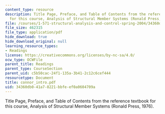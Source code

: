 ```yaml
---
content_type: resource
description: Title Page, Preface, and Table of Contents from the reference textbook
  for this course, Analysis of Structural Member Systems (Ronald Press, 1976).
file: /courses/1-571-structural-analysis-and-control-spring-2004/34360db041a78221bbfeef0a0604709a_connor_intro.pdf
file_size: 462315
file_type: application/pdf
hide_download: true
hide_download_original: null
learning_resource_types:
- Readings
license: https://creativecommons.org/licenses/by-nc-sa/4.0/
ocw_type: OCWFile
parent_title: Readings
parent_type: CourseSection
parent_uid: c5b50cac-24f1-135a-3b41-2c12c6cef444
resourcetype: Document
title: connor_intro.pdf
uid: 34360db0-41a7-8221-bbfe-ef0a0604709a
---
```

Title Page, Preface, and Table of Contents from the reference textbook for this course, Analysis of Structural Member Systems (Ronald Press, 1976).